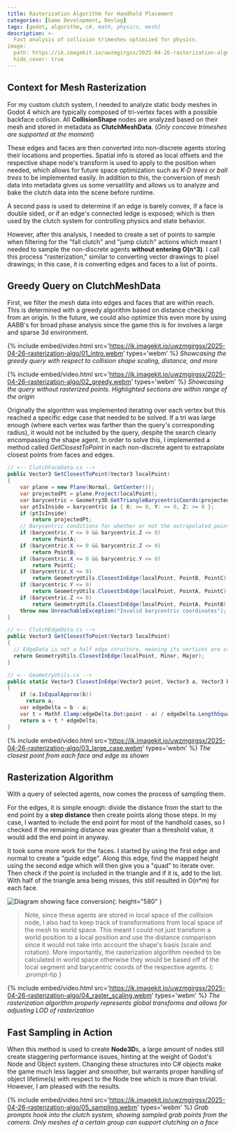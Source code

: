 ```yaml
---
title: Rasterization Algorithm for Handhold Placement
categories: [Game Development, Devlog]
tags: [godot, algorithm, c#, math, physics, mesh]
description: >-
  Fast analysis of collision trimeshes optimized for physics.
image:
  path: https://ik.imagekit.io/uwzmgirgsx/2025-04-26-rasterization-algo/04_raster_scaling.webm/ik-thumbnail.jpg
  hide_cover: true
---
```


## Context for Mesh Rasterization

For my custom clutch system, I needed to analyze static body meshes in Godot 4 which are typically composed of tri-vertex faces with a possible backface collision.
All **CollisionShape** nodes are analyzed based on their mesh and stored in metadata as **ClutchMeshData**. (*Only concave trimeshes are supported at the moment*)

These edges and faces are then converted into non-discrete agents storing their locations and properties. Spatial info is stored as local offsets and the respective shape node's transform is used to apply to the position when needed, which allows for future space optimization such as *K-D trees* or *ball trees* to be implemented easily. In addition to this, the conversion of mesh data into metadata gives us some versatility and allows us to analyze and bake the clutch data into the scene before runtime.

A second pass is used to determine if an edge is barely convex, if a face is double sided, or if an edge's connected ledge is exposed; which is then used by the clutch system for controlling physics and state behavior.

However, after this analysis, I needed to create a set of points to sample when filtering for the "fall clutch" and "jump clutch" actions which meant I needed to sample
the non-discrete agents **without entering O(n^3)**. I call this process "rasterization," similar to converting vector drawings to pixel drawings; in this case, it is converting
edges and faces to a list of points.

## Greedy Query on ClutchMeshData

First, we filter the mesh data into edges and faces that are within reach. This is determined with a greedy algorithm based on distance checking from an origin. In the future, we could also optimize this even more by using AABB's for broad phase analysis since the game this is for involves a large and sparse 3d environment.

{% include embed/video.html src='https://ik.imagekit.io/uwzmgirgsx/2025-04-26-rasterization-algo/01_intro.webm' types='webm' %}
_Showcasing the greedy query with respect to collision shape scaling, distance, and more_

{% include embed/video.html src='https://ik.imagekit.io/uwzmgirgsx/2025-04-26-rasterization-algo/02_greedy.webm' types='webm' %}
_Showcasing the query without rasterized points. Highlighted sections are within range of the origin_

Originally the algorithm was implemented iterating over each vertex but this reached a specific edge case that needed to be solved. If a tri was large enough (where each vertex was farther than the query's corresponding radius), it would not be included by the query, despite the search clearly encompassing the shape agent. In order to solve this, I implemented a method called *GetClosestToPoint* in each non-discrete agent to extrapolate closest points from faces and edges.

```cs
// <-- ClutchFaceData.cs -->
public Vector3 GetClosestToPoint(Vector3 localPoint)
{
    var plane = new Plane(Normal, GetCenter());
    var projectedPt = plane.Project(localPoint);
    var barycentric = Geometry3D.GetTriangleBarycentricCoords(projectedPt, PointA, PointB, PointC);
    var ptIsInside = barycentric is { X: >= 0, Y: >= 0, Z: >= 0 };
    if (ptIsInside)
        return projectedPt;
    // Barycentric conditions for whether or not the extrapolated point relies
    if (barycentric.Y <= 0 && barycentric.Z <= 0)
        return PointA;
    if (barycentric.X <= 0 && barycentric.Z <= 0)
        return PointB;
    if (barycentric.X <= 0 && barycentric.Y <= 0)
        return PointC;
    if (barycentric.X <= 0)
        return GeometryUtils.ClosestInEdge(localPoint, PointB, PointC);
    if (barycentric.Y <= 0)
        return GeometryUtils.ClosestInEdge(localPoint, PointA, PointC);
    if (barycentric.Z <= 0)
        return GeometryUtils.ClosestInEdge(localPoint, PointA, PointB);
    throw new UnreachableException("Invalid barycentric coordinates");
}

// <-- ClutchEdgeData.cs -->
public Vector3 GetClosestToPoint(Vector3 localPoint)
{
  // EdgeData is not a half edge structure, meaning its vertices are stored as a minor and major point
  return GeometryUtils.ClosestInEdge(localPoint, Minor, Major);
}

// <-- GeometryUtils.cs -->
public static Vector3 ClosestInEdge(Vector3 point, Vector3 a, Vector3 b)
{
    if (a.IsEqualApprox(b))
      return a;
    var edgeDelta = b - a;
    var t = Mathf.Clamp(edgeDelta.Dot(point - a) / edgeDelta.LengthSquared(), 0f, 1f);
    return a + t * edgeDelta;
}
```

{% include embed/video.html src='https://ik.imagekit.io/uwzmgirgsx/2025-04-26-rasterization-algo/03_large_case.webm' types='webm' %}
_The closest point from each face and edge as shown_

## Rasterization Algorithm

With a query of selected agents, now comes the process of sampling them.

For the edges, it is simple enough: divide the distance from the start to the end point by a **step distance** then create points along those steps.
In my case, I wanted to include the end point for most of the handhold cases, so I checked if the remaining distance was greater than a threshold value, it would add the end point in anyway.

It took some more work for the faces. I started by using the first edge and normal to create a "guide edge". Along this edge, find the mapped height using the second edge which will then give you a "quad" to iterate over. Then check if the point is included in the triangle and if it is, add to the list. With half of the triangle area being misses, this still resulted in O(n\*m) for each face.

![Diagram showing face conversion](https://ik.imagekit.io/uwzmgirgsx/2025-04-26-rasterization-algo/face.png?updatedAt=1745729337286){: height="580" }

> Note, since these agents are stored in local space of the collision node, I also had to keep track of transformations from local space of the mesh to world space.
> This meant I could not just transform a world position to a local position and use the distance comparison since it would not take into account the shape's basis (scale and rotation).
> More importantly, the rasterization algorithm needed to be calculated in world space otherwise they would be based off of the local segment and barycentric coords of the respective agents.
{: .prompt-tip }

{% include embed/video.html src='https://ik.imagekit.io/uwzmgirgsx/2025-04-26-rasterization-algo/04_raster_scaling.webm' types='webm' %}
_The rasterization algorithm properly represents global transforms and allows for adjusting LOD of rasterization_

## Fast Sampling in Action

When this method is used to create **Node3D**s, a large amount of nodes still create staggering performance issues, hinting at the weight of Godot's Node and Object system. Changing these structures into C# objects make the game much less laggier and smoother, but warrants proper handling of object lifetime(s) with respect to the Node tree which is more than trivial.
However, I am pleased with the results.

{% include embed/video.html src='https://ik.imagekit.io/uwzmgirgsx/2025-04-26-rasterization-algo/05_sampling.webm' types='webm' %}
_Grab prompts hook into the clutch system, showing sampled grab points from the camera. Only meshes of a certain group can support clutching on a face_
